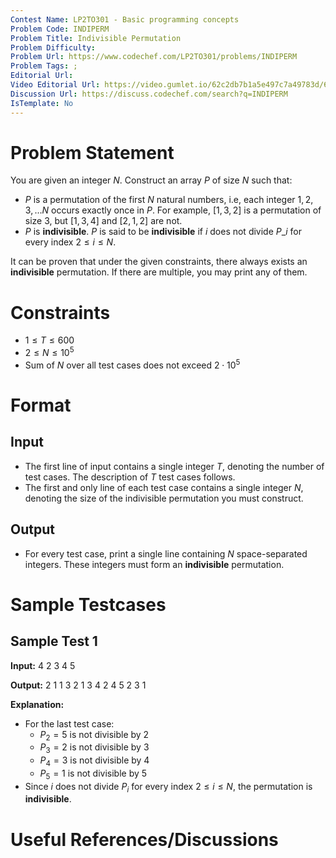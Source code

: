 ```yaml
---
Contest Name: LP2TO301 - Basic programming concepts
Problem Code: INDIPERM
Problem Title: Indivisible Permutation
Problem Difficulty: 
Problem Url: https://www.codechef.com/LP2TO301/problems/INDIPERM
Problem Tags: ; 
Editorial Url: 
Video Editorial Url: https://video.gumlet.io/62c2db7b1a5e497c7a49783d/62d4f9ef6717eda2b0eeadc7/main.mpd
Discussion Url: https://discuss.codechef.com/search?q=INDIPERM
IsTemplate: No
---
```



# Problem Statement

You are given an integer $N$. Construct an array $P$ of size $N$ such that:

- $P$ is a permutation of the first $N$ natural numbers, i.e, each integer 
  $1, 2, 3, \ldots N$ occurs exactly once in $P$. For example, $[1, 3, 2]$ is a 
  permutation of size $3$, but $[1, 3, 4]$ and $[2, 1, 2]$ are not.
- $P$ is **indivisible**. $P$ is said to be **indivisible** if $i$ does 
  not divide $P\_i$ for every index $2 \leq i \leq N$.

It can be proven that under the given constraints, there always exists an 
**indivisible** permutation. If there are multiple, you may print any of them.

# Constraints

- $1 \leq T \leq 600$
- $2 \leq N \leq 10^5$
- Sum of $N$ over all test cases does not exceed $2 \cdot 10^5$

# Format

## Input

- The first line of input contains a single integer $T$, denoting the number of 
  test cases. The description of $T$ test cases follows.
- The first and only line of each test case contains a single integer $N$, 
  denoting the size of the indivisible permutation you must construct.


## Output

- For every test case, print a single line containing $N$ space-separated 
  integers. These integers must form an **indivisible**  permutation.

# Sample Testcases

## Sample Test 1

**Input:**
4
2
3
4
5

**Output:**
2 1 
1 3 2 
1 3 4 2 
4 5 2 3 1 

**Explanation:**
- For the last test case:
    - $P_2 = 5$ is not divisible by $2$
    - $P_3 = 2$ is not divisible by $3$
    - $P_4 = 3$ is not divisible by $4$
    - $P_5 = 1$ is not divisible by $5$
- Since $i$ does not divide $P_i$ for every index $2\leq i\leq N$, the 
  permutation is **indivisible**.

# Useful References/Discussions
